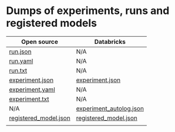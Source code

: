 # Dumps of experiments, runs and registered models

| Open source  | Databricks  |
|---|---|
| [run.json](oss_mlflow/run.json) | N/A |
| [run.yaml](oss_mlflow/run.yaml) | N/A |
| [run.txt](oss_mlflow/run.txt) | N/A |
| [experiment.json](oss_mlflow/experiment.json) | [experiment.json](databricks_mlflow/experiments/sklearn_wine_quality_autolog.json) |
| [experiment.yaml](oss_mlflow/experiment.yaml) | N/A |
| [experiment.txt](oss_mlflow/experiment.txt) | N/A |
| N/A | [experiment_autolog.json](databricks_mlflow/experiments/sklearn_wine_quality_autolog.json) |
| [registered_model.json](oss_mlflow/registered_model.json)  |  [registered_model.json](databricks_mlflow/models/registered_model.json)|
|   |   |
